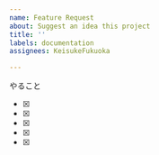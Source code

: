 ```yaml
---
name: Feature Request
about: Suggest an idea this project
title: ''
labels: documentation
assignees: KeisukeFukuoka

---
```


やること



- [x] 
- [x] 
- [x] 
- [x] 
- [x]
